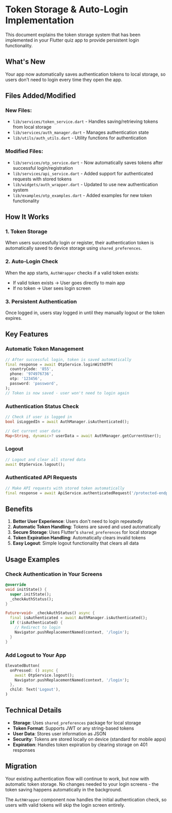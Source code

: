 # Token Storage & Auto-Login Implementation

This document explains the token storage system that has been implemented in your Flutter quiz app to provide persistent login functionality.

## What's New

Your app now automatically saves authentication tokens to local storage, so users don't need to login every time they open the app.

## Files Added/Modified

### New Files:
- `lib/services/token_service.dart` - Handles saving/retrieving tokens from local storage
- `lib/services/auth_manager.dart` - Manages authentication state
- `lib/utils/auth_utils.dart` - Utility functions for authentication

### Modified Files:
- `lib/services/otp_service.dart` - Now automatically saves tokens after successful login/registration
- `lib/services/api_service.dart` - Added support for authenticated requests with stored tokens
- `lib/widgets/auth_wrapper.dart` - Updated to use new authentication system
- `lib/examples/otp_examples.dart` - Added examples for new token functionality

## How It Works

### 1. **Token Storage**
When users successfully login or register, their authentication token is automatically saved to device storage using `shared_preferences`.

### 2. **Auto-Login Check**
When the app starts, `AuthWrapper` checks if a valid token exists:
- If valid token exists → User goes directly to main app
- If no token → User sees login screen

### 3. **Persistent Authentication**
Once logged in, users stay logged in until they manually logout or the token expires.

## Key Features

### Automatic Token Management
```dart
// After successful login, token is saved automatically
final response = await OtpService.loginWithOTP(
  countryCode: '855',
  phone: '974976736',
  otp: '123456',
  password: 'password',
);
// Token is now saved - user won't need to login again
```

### Authentication Status Check
```dart
// Check if user is logged in
bool isLoggedIn = await AuthManager.isAuthenticated();

// Get current user data
Map<String, dynamic>? userData = await AuthManager.getCurrentUser();
```

### Logout
```dart
// Logout and clear all stored data
await OtpService.logout();
```

### Authenticated API Requests
```dart
// Make API requests with stored token automatically
final response = await ApiService.authenticatedRequest('/protected-endpoint', 'GET');
```

## Benefits

1. **Better User Experience**: Users don't need to login repeatedly
2. **Automatic Token Handling**: Tokens are saved and used automatically
3. **Secure Storage**: Uses Flutter's `shared_preferences` for local storage
4. **Token Expiration Handling**: Automatically clears invalid tokens
5. **Easy Logout**: Simple logout functionality that clears all data

## Usage Examples

### Check Authentication in Your Screens
```dart
@override
void initState() {
  super.initState();
  _checkAuthStatus();
}

Future<void> _checkAuthStatus() async {
  final isAuthenticated = await AuthManager.isAuthenticated();
  if (!isAuthenticated) {
    // Redirect to login
    Navigator.pushReplacementNamed(context, '/login');
  }
}
```

### Add Logout to Your App
```dart
ElevatedButton(
  onPressed: () async {
    await OtpService.logout();
    Navigator.pushReplacementNamed(context, '/login');
  },
  child: Text('Logout'),
)
```

## Technical Details

- **Storage**: Uses `shared_preferences` package for local storage
- **Token Format**: Supports JWT or any string-based tokens
- **User Data**: Stores user information as JSON
- **Security**: Tokens are stored locally on device (standard for mobile apps)
- **Expiration**: Handles token expiration by clearing storage on 401 responses

## Migration

Your existing authentication flow will continue to work, but now with automatic token storage. No changes needed to your login screens - the token saving happens automatically in the background.

The `AuthWrapper` component now handles the initial authentication check, so users with valid tokens will skip the login screen entirely.

